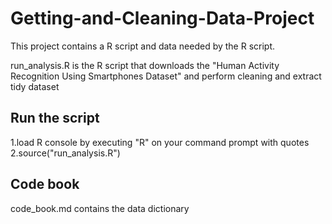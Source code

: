 # Getting-and-Cleaning-Data-Project

This project contains a R script and data needed by the R script.

run_analysis.R is the R script that downloads the "Human Activity Recognition Using Smartphones Dataset" and perform cleaning and extract tidy dataset

## Run the script
1.load R console by executing "R" on your command prompt with quotes
2.source("run_analysis.R")

## Code book
code_book.md contains the data dictionary
